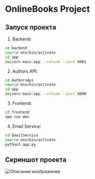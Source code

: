 # OnlineBooks Project

## Запуск проекта

1. Backend:
```bash
cd backend
source env/bin/activate
cd app
uvicorn main:app --reload --port 8001
```

2. Authors API:
```bash
cd AuthorsApi
source env/bin/activate
cd app
uvicorn main:app --reload --port 8000
```

3. Frontend:
```bash
cd frontend
npm run dev
```

4. Email Service:
```bash
cd EmailService
source env/bin/activate
python3 app.py
```

## Скриншот проекта
![Описание изображения](docs/api.png)